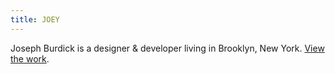 ```yaml
---
title: JOEY
---
```


Joseph Burdick is a designer & developer
living in Brooklyn, New York. [View the work](#work).
